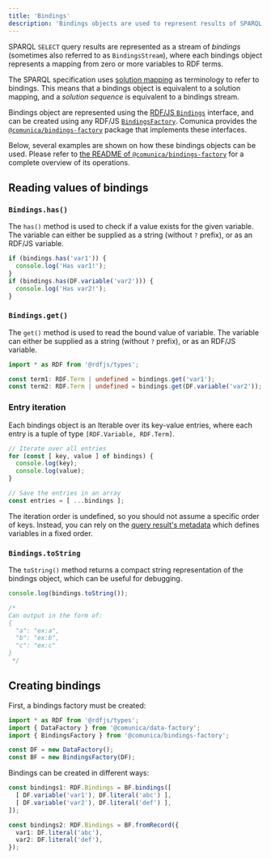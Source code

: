 ```yaml
---
title: 'Bindings'
description: 'Bindings objects are used to represent results of SPARQL SELECT queries'
---
```


SPARQL `SELECT` query results are represented as a stream of _bindings_ (sometimes also referred to as `BindingsStream`),
where each bindings object represents a mapping from zero or more variables to RDF terms.

<div class="note">
The SPARQL specification uses <a href="https://www.w3.org/TR/sparql11-query/#sparqlSolutions">solution mapping</a> as terminology to refer to bindings.
This means that a bindings object is equivalent to a solution mapping,
and a <i>solution sequence</i> is equivalent to a bindings stream.
</div>

Bindings object are represented using the [RDF/JS `Bindings`](http://rdf.js.org/query-spec/#bindings-interface) interface,
and can be created using any RDF/JS [`BindingsFactory`](http://rdf.js.org/query-spec/#bindingsfactory-interface).
Comunica provides the [`@comunica/bindings-factory`](https://github.com/comunica/comunica/tree/master/packages/bindings-factory) package that implements these interfaces.

Below, several examples are shown on how these bindings objects can be used.
Please refer to [the README of `@comunica/bindings-factory`](https://github.com/comunica/comunica/tree/master/packages/bindings-factory) for a complete overview of its operations.

## Reading values of bindings

### `Bindings.has()`

The `has()` method is used to check if a value exists for the given variable.
The variable can either be supplied as a string (without `?` prefix), or as an RDF/JS variable.

```typescript
if (bindings.has('var1')) {
  console.log('Has var1!');
}
if (bindings.has(DF.variable('var2'))) {
  console.log('Has var2!');
}
```

### `Bindings.get()`

The `get()` method is used to read the bound value of variable.
The variable can either be supplied as a string (without `?` prefix), or as an RDF/JS variable.

```typescript
import * as RDF from '@rdfjs/types';

const term1: RDF.Term | undefined = bindings.get('var1');
const term2: RDF.Term | undefined = bindings.get(DF.variable('var2'));
```

### Entry iteration

Each bindings object is an Iterable over its key-value entries,
where each entry is a tuple of type `[RDF.Variable, RDF.Term]`.

```typescript
// Iterate over all entries
for (const [ key, value ] of bindings) {
  console.log(key);
  console.log(value);
}

// Save the entries in an array
const entries = [ ...bindings ];
```

<div class="note">
The iteration order is undefined,
so you should not assume a specific order of keys.
Instead, you can rely on the <a href="/docs/query/getting_started/query_app/#7-2-iterating-bindings-in-the-SELECTed-order">query result's metadata</a> which defines variables in a fixed order.
</div>

### `Bindings.toString`

The `toString()` method returns a compact string representation of the bindings object,
which can be useful for debugging.

```typescript
console.log(bindings.toString());

/*
Can output in the form of:
{
  "a": "ex:a",
  "b": "ex:b",
  "c": "ex:c"
}
 */
```

## Creating bindings

First, a bindings factory must be created:
```typescript
import * as RDF from '@rdfjs/types';
import { DataFactory } from '@comunica/data-factory';
import { BindingsFactory } from '@comunica/bindings-factory';

const DF = new DataFactory();
const BF = new BindingsFactory(DF);
```

Bindings can be created in different ways:
```typescript
const bindings1: RDF.Bindings = BF.bindings([
  [ DF.variable('var1'), DF.literal('abc') ],
  [ DF.variable('var2'), DF.literal('def') ],
]);

const bindings2: RDF.Bindings = BF.fromRecord({
  var1: DF.literal('abc'),
  var2: DF.literal('def'),
});
```
